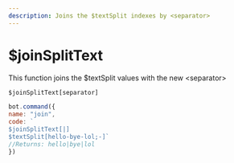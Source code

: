 ```yaml
---
description: Joins the $textSplit indexes by <separator>
---
```


# $joinSplitText

This function joins the $textSplit values with the new &lt;separator&gt;

```javascript
$joinSplitText[separator]
```

```javascript
bot.command({
name: "join", 
code: `
$joinSplitText[|]
$textSplit[hello-bye-lol;-]`
//Returns: hello|bye|lol
})
```

